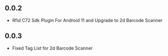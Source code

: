 ## 0.0.2

- Rfid C72 Sdk Plugin For Android 11 and Upgrade to 2d Barcode Scanner

## 0.0.3

- Fixed Tag List for 2d Barcode Scanner
